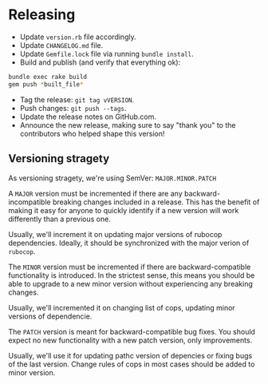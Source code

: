 # Releasing

* Update `version.rb` file accordingly.
* Update `CHANGELOG.md` file.
* Update `Gemfile.lock` file via running `bundle install`.
* Build and publish (and verify that everything ok):

```bash
bundle exec rake build
gem push *built_file*
```
* Tag the release: `git tag vVERSION`.
* Push changes: `git push --tags`.
* Update the release notes on GitHub.com.
* Announce the new release,
   making sure to say "thank you" to the contributors
   who helped shape this version!

## Versioning stragety

As versioning stragety, we're using SemVer: `MAJOR.MINOR.PATCH`

A `MAJOR` version must be incremented if there are any backward-incompatible breaking changes included in a release. This has the benefit of making it easy for anyone to quickly identify if a new version will work differently than a previous one.

Usually, we'll increment it on updating major versions of rubocop dependencies. Ideally, it should be synchronized with the major verion of `rubocop`.

The `MINOR` version must be incremented if there are backward-compatible functionality is introduced. In the strictest sense, this means you should be able to upgrade to a new minor version without experiencing any breaking changes.

Usually, we'll incremented it on changing list of cops, updating minor versions of dependencie.

The `PATCH` version is meant for backward-compatible bug fixes. You should expect no new functionality with a new patch version, only improvements.

Usually, we'll use it for updating pathc version of depencies or fixing bugs of the last version. Change rules of cops in most cases should be added to minor version.
